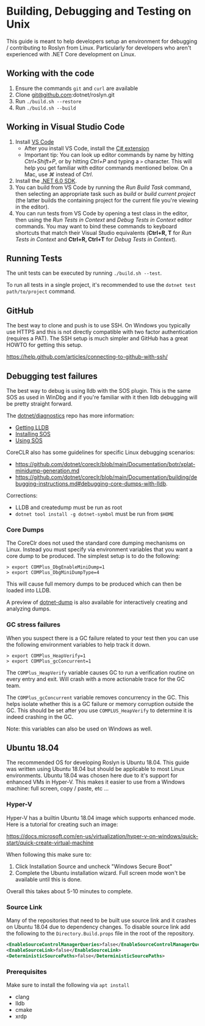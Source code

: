 # Building, Debugging and Testing on Unix
This guide is meant to help developers setup an environment for debugging / contributing to Roslyn from Linux.
Particularly for developers who aren't experienced with .NET Core development on Linux.

## Working with the code
1. Ensure the commands `git` and `curl` are available
1. Clone git@github.com:dotnet/roslyn.git
1. Run `./build.sh --restore`
1. Run `./build.sh --build`

## Working in Visual Studio Code
1. Install [VS Code](https://code.visualstudio.com/Download)
    - After you install VS Code, install the [C# extension](https://marketplace.visualstudio.com/items?itemName=ms-dotnettools.csharp)
    - Important tip: You can look up editor commands by name by hitting *Ctrl+Shift+P*, or by hitting *Ctrl+P* and typing a `>` character. This will help you get familiar with editor commands mentioned below. On a Mac, use *⌘* instead of *Ctrl*.
2. Install the [.NET 6.0 SDK](https://dotnet.microsoft.com/download/dotnet-core/6.0).
3. You can build from VS Code by running the *Run Build Task* command, then selecting an appropriate task such as *build* or *build current project* (the latter builds the containing project for the current file you're viewing in the editor).
4. You can run tests from VS Code by opening a test class in the editor, then using the *Run Tests in Context* and *Debug Tests in Context* editor commands. You may want to bind these commands to keyboard shortcuts that match their Visual Studio equivalents (**Ctrl+R, T** for *Run Tests in Context* and **Ctrl+R, Ctrl+T** for *Debug Tests in Context*).

## Running Tests
The unit tests can be executed by running `./build.sh --test`.

To run all tests in a single project, it's recommended to use the `dotnet test path/to/project` command.

## GitHub
The best way to clone and push is to use SSH. On Windows you typically use HTTPS and this is not directly compatible
with two factor authentication (requires a PAT). The SSH setup is much simpler and GitHub has a great HOWTO for
getting this setup.

https://help.github.com/articles/connecting-to-github-with-ssh/

## Debugging test failures
The best way to debug is using lldb with the SOS plugin. This is the same SOS as used in WinDbg and if you're familiar
with it then lldb debugging will be pretty straight forward.

The [dotnet/diagnostics](https://github.com/dotnet/diagnostics) repo has more information:

- [Getting LLDB](https://github.com/dotnet/diagnostics/blob/main/documentation/lldb/linux-instructions.md)
- [Installing SOS](https://github.com/dotnet/diagnostics/blob/main/documentation/installing-sos-instructions.md)
- [Using SOS](https://github.com/dotnet/diagnostics/blob/main/documentation/sos-debugging-extension.md)

CoreCLR also has some guidelines for specific Linux debugging scenarios:

- https://github.com/dotnet/coreclr/blob/main/Documentation/botr/xplat-minidump-generation.md
- https://github.com/dotnet/coreclr/blob/main/Documentation/building/debugging-instructions.md#debugging-core-dumps-with-lldb.

Corrections:
- LLDB and createdump must be run as root
- `dotnet tool install -g dotnet-symbol` must be run from `$HOME`

### Core Dumps
The CoreClr does not used the standard core dumping mechanisms on Linux. Instead you must specify via
environment variables that you want a core dump to be produced. The simplest setup is to do the following:

```
> export COMPlus_DbgEnableMiniDump=1
> export COMPlus_DbgMiniDumpType=4
```

This will cause full memory dumps to be produced which can then be loaded into LLDB.

A preview of [dotnet-dump](https://github.com/dotnet/diagnostics/blob/main/documentation/dotnet-dump-instructions.md) is also available for interactively creating and analyzing dumps.

### GC stress failures
When you suspect there is a GC failure related to your test then you can use the following environment variables
to help track it down.

```
> export COMPlus_HeapVerify=1
> export COMPlus_gcConcurrent=1
```

The `COMPlus_HeapVerify` variable causes GC to run a verification routine on every entry and exit. Will crash with
a more actionable trace for the GC team.

The `COMPlus_gcConcurrent` variable removes concurrency in the GC. This helps isolate whether this is a GC failure
or memory corruption outside the GC. This should be set after you use `COMPLUS_HeapVerify` to determine it is
indeed crashing in the GC.

Note: this variables can also be used on Windows as well.

## Ubuntu 18.04
The recommended OS for developing Roslyn is Ubuntu 18.04. This guide was written using Ubuntu 18.04 but should be
applicable to most Linux environments. Ubuntu 18.04 was chosen here due to it's support for enhanced VMs in Hyper-V.
This makes it easier to use from a Windows machine: full screen, copy / paste, etc ...

### Hyper-V
Hyper-V has a builtin Ubuntu 18.04 image which supports enhanced mode. Here is a tutorial for creating
such an image:

https://docs.microsoft.com/en-us/virtualization/hyper-v-on-windows/quick-start/quick-create-virtual-machine

When following this make sure to:
1. Click Installation Source and uncheck "Windows Secure Boot"
1. Complete the Ubuntu installation wizard. Full screen mode won't be available until this is done.

Overall this takes about 5-10 minutes to complete.

### Source Link
Many of the repositories that need to be built use source link and it crashes on Ubuntu 18.04 due to dependency changes.
To disable source link add the following to the `Directory.Build.props` file in the root of the repository.

``` xml
<EnableSourceControlManagerQueries>false</EnableSourceControlManagerQueries>
<EnableSourceLink>false</EnableSourceLink>
<DeterministicSourcePaths>false</DeterministicSourcePaths>
```
### Prerequisites

Make sure to install the following via `apt install`

- clang
- lldb
- cmake
- xrdp
